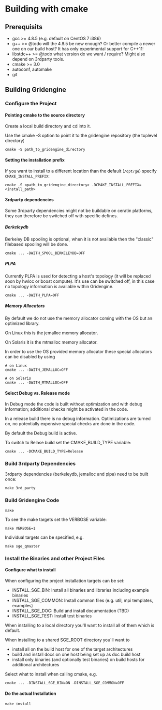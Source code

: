 # Building with cmake

## Prerequisits

* gcc >= 4.8.5 (e.g. default on CentOS 7 i386)
* g++ >= @todo will the 4.8.5 be new enough? Or better compile a newer one on our build host? It has only experimental support for C++11!
* libstdc++ >= @todo what version do we want / require? Might also depend on 3rdparty tools.
* cmake >= 3.0
* autoconf, automake
* git

## Building Gridengine

### Configure the Project

#### Pointing cmake to the source directory
Create a local build directory and cd into it.

Use the cmake -S option to point it to the gridengine repository (the toplevel directory)

```shell
cmake -S path_to_gridengine_directory
```

#### Setting the installation prefix

If you want to install to a different location than the default (`/opt/ge`) specify
`CMAKE_INSTALL_PREFIX`:

```shell
cmake -S <path_to_gridengine_directory> -DCMAKE_INSTALL_PREFIX=<install_path>
```

#### 3rdparty dependencies

Some 3rdparty dependencies might not be buildable on ceratin platforms,
they can therefore be switched off with specific defines.

##### Berkeleydb

Berkeley DB spooling is optional, when it is not available then the "classic" filebased spooling will be done.

```shell
cmake ... -DWITH_SPOOL_BERKELEYDB=OFF
```

##### PLPA

Currently PLPA is used for detecting a host's topology (it will be replaced soon by hwloc or boost compute).
It's use can be switched off, in this case no topology information is available within Gridengine.

```shell
cmake ... -DWITH_PLPA=OFF
```

##### Memory Allocators

By default we do not use the memory allocator coming with the OS but an optimized library.

On Linux this is the jemalloc memory allocator.

On Solaris it is the mtmalloc memory allocator.

In order to use the OS provided memory allocator these special allocators can be disabled by using
```shell
# on Linux
cmake ... -DWITH_JEMALLOC=OFF

# on Solaris
cmake ... -DWITH_MTMALLOC=OFF
```

#### Select Debug vs. Release mode

In Debug mode the code is built without optimization and with debug information;
additional checks might be activated in the code.

In a release build there is no debug information. Optimizations are turned on,
no potentially expensive special checks are done in the code.

By default the Debug build is active.

To switch to Relase build set the CMAKE_BUILD_TYPE variable:
```shell
cmake ... -DCMAKE_BUILD_TYPE=Release
```

### Build 3rdparty Dependencies

3rdparty dependencies (berkeleydb, jemalloc and plpa) need to be built once:

```shell
make 3rd_party
```

### Build Gridengine Code

```shell
make
```

To see the make targets set the VERBOSE variable:

```shell
make VERBOSE=1
```

Individual targets can be specified, e.g.

```shell
make sge_qmaster
```

### Install the Binaries and other Project Files

#### Configure what to install
When configuring the project installation targets can be set:
* INSTALL_SGE_BIN: Install all binaries and libraries including example binaries
* INSTALL_SGE_COMMON: Install common files (e.g. util, mpi templates, examples)
* INSTALL_SGE_DOC: Build and install documentation (TBD)
* INSTALL_SGE_TEST: Install test binaries

When installing to a local directory you'll want to install all of them which is default.

When installing to a shared SGE_ROOT directory you'll want to
* install all on the build host for one of the target architectures
* build and install docs on one host being set up as doc build host
* install only binaries (and optionally test binaries) on build hosts for additional architectures

Select what to install when calling cmake, e.g.
```shell
cmake ... -DINSTALL_SGE_BIN=ON -DINSTALL_SGE_COMMON=OFF
```

#### Do the actual Installation

```shell
make install
```


